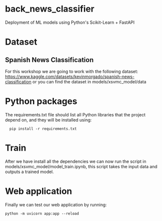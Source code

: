 # back_news_classifier
Deployment of ML models using Python's Scikit-Learn + FastAPI 
# Dataset
## Spanish News Classification
For this workshop we are going to work with the following dataset: https://www.kaggle.com/datasets/kevinmorgado/spanish-news-classification
or you can find the dataset in models/xsvmc_model/data 
# Python packages
The requirements.txt file should list all Python libraries that the project depend on, and they will be installed using:
```
  pip install -r requirements.txt
  ```
# Train
After we have install all the dependencies we can now run the script in models/xsvmc_model/model_train.ipynb, this script takes the input data and outputs a trained model.
# Web application
Finally we can test our web application by running:
  ```
  python -m uvicorn app:app --reload
  ```
